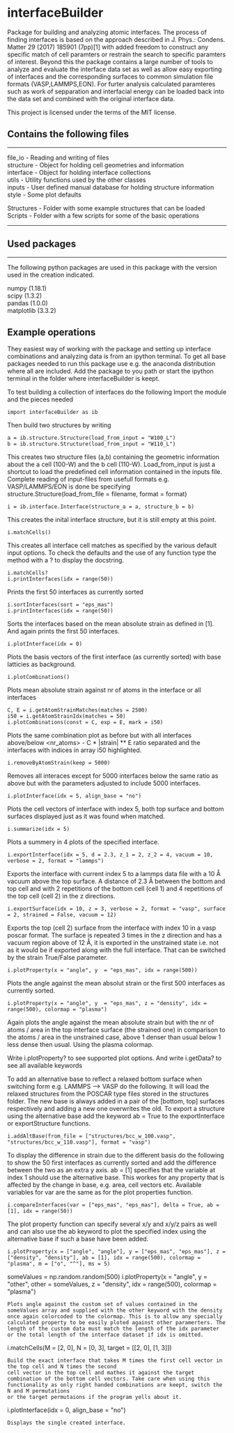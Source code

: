 # interfaceBuilder

Package for building and analyzing atomic interfaces. The process of finding interfaces
is based on the approach described in J. Phys.: Condens. Matter 29 (2017) 185901 (7pp)[1]
with added freedom to construct any specific match of cell paramters or restrain the search
to specific paramters of interest. Beyond this the package contains a large number of tools
to analyze and evaluate the interface data set as well as allow easy exporting of interfaces
and the corresponding surfaces to common simulation file formats (VASP,LAMMPS,EON). For furter
analysis calculated paramteres such as work of sepparation and interfacial energy can be 
loaded back into the data set and combined with the original interface data. 

This project is licensed under the terms of the MIT license.

## Contains the following files

----------------------------
file_io   - Reading and writing of files  
structure - Object for holding cell geometries and information  
interface - Object for holding interface collections  
utils     - Utility functions used by the other classes  
inputs    - User defined manual database for holding structure information  
style     - Some plot defaults  

Structures - Folder with some example structures that can be loaded  
Scripts    - Folder with a few scripts for some of the basic operations  

----------------------------

## Used packages

----------------------------
The following python packages are used in this package with the version used in the creation
indicated.

numpy (1.18.1)  
scipy (1.3.2)  
pandas (1.0.0)  
matplotlib (3.3.2)  

## Example operations

They easiest way of working with the package and setting up interface combinations
and analyzing data is from an ipython terminal. To get all base packages needed 
to run this package use e.g. the anaconda distribution where all are included.
Add the package to you path or start the ipython terminal in the folder where 
interfaceBuilder is keept.
 
To test building a collection of interfaces do the following
Import the module and the pieces needed
```
import interfaceBuilder as ib
```
Then build two structures by writing
```
a = ib.structure.Structure(load_from_input = "W100_L")
b = ib.structure.Structure(load_from_input = "W110_L")
```
This creates two structure files (a,b) containing the geometric information about
the a cell (100-W) and the b cell (110-W). Load_from_input is just a shortcut 
to load the predefined cell information contained in the inputs file. Complete
reading of input-files from usefull formats e.g. VASP/LAMMPS/EON is done be specifying
structure.Structure(load_from_file = filename, format = format)
```
i = ib.interface.Interface(structure_a = a, structure_b = b)
```
This creates the inital interface structure, but it is still empty at this point.
```
i.matchCells()
```
This creates all interface cell matches as specified by the various default input options. To check the defaults
and the use of any function type the method with a ? to display the docstring.
```
i.matchCells?
i.printInterfaces(idx = range(50))
```
Prints the first 50 interfaces as currently sorted
```
i.sortInterfaces(sort = "eps_mas")
i.printInterfaces(idx = range(50))
```
Sorts the interfaces based on the mean absolute strain as defined in [1]. 
And again prints the first 50 interfaces.
```
i.plotInterface(idx = 0)
```
Plots the basis vectors of the first interface (as currently sorted) with base latticies as background.
```
i.plotCombinations()
```
Plots mean absolute strain against nr of atoms in the interface or all interfaces
```
C, E = i.getAtomStrainMatches(matches = 2500)
i50 = i.getAtomStrainIdx(matches = 50)
i.plotCombinations(const = C, exp = E, mark = i50)
```
Plots the same combination plot as before but with all interfaces above/below
<nr_atoms> - C * |strain| ** E ratio separated 
and the interfaces with indices in array i50 highlighted.
```
i.removeByAtomStrain(keep = 5000)
```
Removes all interaces except for 5000 interfaces below the same ratio as above but with the parameters adjusted
to include 5000 interfaces.
```
i.plotInterface(idx = 5, align_base = "no")
```
Plots the cell vectors of interface with index 5, both top surface and bottom surfaces displayed just as 
it was found when matched. 
```
i.summarize(idx = 5)
```
Plots a summery in 4 plots of the specified interface.
```
i.exportInterface(idx = 5, d = 2.3, z_1 = 2, z_2 = 4, vacuum = 10, verbose = 2, format = "lammps")
```
Exports the interface with current index 5 to a lammps data file with a 10 Å vacuum above the top surface. A distance of 2.3 Å between the bottom and top cell and with 2 repetitions of the bottom cell (cell 1) and 4 repetitions of the top cell (cell 2) in the z directions.
```
i.exportSurface(idx = 10, z = 3, verbose = 2, format = "vasp", surface = 2, strained = False, vacuum = 12)
```
Exports the top (cell 2) surface from the interface with index 10 in a vasp poscar format. The surface is repeated 3 times in the z direction and has a vacuum region above of 12 Å, it is exported in the unstrained state i.e. not as it would be if exported along with the full interface. That can be switched by the strain True/False parameter.
```
i.plotProperty(x = "angle", y  = "eps_mas", idx = range(500))
```
Plots the angle against the mean absolut strain or the first 500 interfaces as currently sorted.
```
i.plotProperty(x = "angle", y  = "eps_mas", z = "density", idx = range(500), colormap = "plasma")
```
Again plots the angle against the mean absolute strain but with the nr of atoms / area in the top interface surface (the strained one) in comparison 
to the atoms / area in the unstrained case, above 1 denser than usual below 1 less dense then usual. Using the plasma colormap.

Write i.plotProperty? to see supported plot options. And write i.getData? to see all available keywords

To add an alternative base to reflect a relaxed bottom surface when switching form e.g. LAMMPS --> VASP do the following.
It will load the relaxed structures from the POSCAR type files stored in the structures folder. The new base is always added in a pair 
of the [bottom, top] surfaces respectively and adding a new one overwrites the old. To export a structure using the alternative base
add the keyword ab = True to the exportInterface or exportStructure functions.
```
i.addAltBase(from_file = ["structures/bcc_w_100.vasp", "structures/bcc_w_110.vasp"], format = "vasp")
```
To display the difference in strain due to the different basis do the following to show the 50 first interfaces as currently sorted
and add the difference between the two as an extra y axis. ab = [1] specifies that the variable at index 1 should use the alternative
base. This workes for any property that is affected by the change in base, e.g. area, cell vectors etc. Available variables for var are
the same as for the plot properties function. 
```
i.compareInterfaces(var = ["eps_mas", "eps_mas"], delta = True, ab = [1], idx = range(50))
```
The plot property function can specify several x/y and x/y/z pairs as well and can also use the ab keyword to plot the specified index
using the alternative base if such a base have been added.
```
i.plotProperty(x = ["angle", "angle"], y = ["eps_mas", "eps_mas"], z = ["density", "density"], ab = [1], idx = range(500), colormap = "plasma", m = ["o", "^"], ms = 5)
```
someValues = np.random.random(500)
i.plotProperty(x = "angle", y  = "other", other = someValues, z = "density", idx = range(500), colormap = "plasma")
```
Plots angle against the custom set of values contained in the someValues array and supplied with the other keyword with the density once again colorcoded to the colormap. This is to allow any specially calculated property to be easily ploted against other paramerters. The length of the custom data must match the length of the idx parameter or the total length of the interface dataset if idx is omitted.
```
i.matchCells(M = [2, 0], N = [0, 3], target = [[2, 0], [1, 3]])
```
Build the exact interface that takes M times the first cell vector in the top cell and N times the second
cell vector in the top cell and mathes it against the target combination of the bottom cell vectors. Take care when using this functionality as only right handed combinations are keept, switch the N and M permutations 
or the target permutaions if the program yells about it.
```
i.plotInterface(idx = 0, align_base = "no")
```
Displays the single created interface.